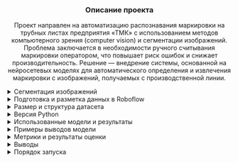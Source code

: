 

<h3 align="center">Описание проекта</h3>
<p align="center">
Проект направлен на автоматизацию распознавания маркировки на трубных листах предприятия «ТМК» с использованием методов компьютерного зрения (computer vision) и сегментации изображений.  
Проблема заключается в необходимости ручного считывания маркировки оператором, что повышает риск ошибок и снижает производительность.  
Решение — внедрение системы, основанной на нейросетевых моделях для автоматического определения и извлечения маркировки с изображений, получаемых с производственной линии.
</p>
  
<details>
<summary>Сегментация изображений</summary>

**Сегментация изображений** — это процесс разделения изображения на отдельные области, каждая из которых соответствует определённому объекту или его части. В рамках данного проекта используется **instance-сегментация**, позволяющая не только выделить объекты на изображении, но и различать их между собой.

</details>

<details>
<summary>Подготовка и разметка данных в Roboflow</summary>

**Roboflow** — это онлайн-платформа для загрузки, аннотирования и предварительной обработки изображений в задачах компьютерного зрения.  
Сервис доступен по ссылке: [https://roboflow.com](https://roboflow.com)

В рамках подготовки к разметке была создана рабочая область в Roboflow, куда по отдельности были загружены папки с изображениями листов, относящимися к каждому из производителей.

Для изображений, относящихся к предприятию **"1"**, были определены и размечены следующие классы, соответствующие структуре маркировки:
- `0_Zavod` — наименование поставщика  
- `1_Marka` — марка стали  
- `2_God` — год плавки  
- `3_Plavka` — номер плавки  
- `4_Partiya` — номер партии  
- `5_Nomer` — номер листа  
- `6_Razmer` — размеры листа  

### Разметка поставщика 1

![Изображение поставщика 1](https://drive.google.com/uc?export=view&id=1qVrk_HTy1LKkhCtCmF3Pzx7zxmfB_DTg)

Для изображений маркировки продукции предприятия **"2"** были заданы следующие классы:
- `0_position` — позиция заказа  
- `1_zakaz` — номер заказа  
- `1_Marka` — марка стали  
- `3_Plavka` — номер плавки  
- `4_Partiya` — номер партии  
- `5_Nomer` — номер листа  
- `6_Razmer` — размеры листа  
- `Yglerod` — углеродный эквивалент  
- `stoikost` — параметр стойкости при сварке  

### Разметка поставщика 2

![Изображение поставщика 2](https://drive.google.com/uc?export=view&id=1Z634fmgwNvXJX9jcAMY2QhqUoUUV_SpP)

</details>

<details>
<summary>Размер и структура датасета</summary>

Для обучения и оценки модели все данные из каждой папки были разделены на три выборки:
- **Обучающая (train)** — используется для непосредственного обучения модели  
- **Валидационная (valid)** — служит для подбора параметров и контроля качества в процессе обучения  
- **Тестовая (test)** — используется для финальной оценки качества модели  

**Распределение данных** выполнено в пропорции **70 % / 15 % / 15 %**, что является общепринятой практикой в задачах компьютерного зрения.

После предварительного разбиения внутри каждой папки, изображения были объединены в общие выборки, соответствующие заданному распределению.

**Общий объём датасета** составил **1532 изображения**, из которых:
- **920** — от поставщика **"1"**
- **612** — от поставщика **"2"**

После объединения и разбиения данные распределились следующим образом:
- **1076** изображений — обучающая выборка  
- **228** изображений — валидационная выборка  
- **228** изображений — тестовая выборка

**Аугментация данных**

Для повышения качества обучения и увеличения разнообразия обучающей выборки была применена **аугментация изображений**.  
Применённые трансформации:
- Повороты на 90°  
- Случайные угловые повороты в пределах **±15°**
- Случайные угловые повороты в пределах **±30°** 
- Изменение яркости (**±20%**) и контраста (**±15%**)  
- Добавление шума (искажения до **0,5%** пикселей)

📁 **[Dataset (Google Drive)](https://drive.google.com/drive/folders/1dzYKrWyrlbGBQqZ1dfWyEEQZ62XtXs0A?usp=sharing)**

</details>

<details>
<summary>Версия Python</summary>

Для реализации проекта использовалась версия **Python 3.11.2**.

</details>

<details>
<summary>Использованные модели и результаты</summary>

**Ограниченные вычислительные ресурсы персонального компьютера повлияли на набор рассматриваемых моделей.**

В рамках проекта были протестированы несколько нейросетевых моделей сегментации:

- **YOLOv8n-seg** — наименьшая по размеру, обеспечивает высокую скорость, но уступает в точности  
- **YOLOv8s-seg** — сбалансированная модель с хорошим качеством распознавания и высокой скоростью работы  
- **YOLOv8m-seg** — более тяжёлая и точная модель, но требует больше вычислительных ресурсов  
- **YOLOv11n-seg** — экспериментальная облегчённая модель, протестированная дополнительно  

По итогам тестирования, **наилучшее качество сегментации в совокупности с производительностью** показала модель **YOLOv8m-seg**.  
Она была выбрана как финальное решение, поскольку обеспечивала **наилучший баланс между точностью и скоростью**, особенно в условиях ограниченных ресурсов (видеокарта **GTX 1060**).

**🔗 Ссылки на сохранённые веса моделей (Google Drive)**:

- [YOLOv8s](https://drive.google.com/file/d/1askDkQcZYX7vZDSYYcDuSGr9zTcZYasf/view?usp=drive_link)  
- [YOLOv11n](https://drive.google.com/file/d/1qVDjRqou3jhaDYJuHlQR7hvFrZsSbbfa/view?usp=drive_link)  
- [YOLOv8n](https://drive.google.com/file/d/12dkOnvKCLQqaKYrHRNy4Kfg5Hhx0HGPZ/view?usp=drive_link)  
- [YOLOv8m](https://drive.google.com/file/d/1btTv9cNKrsmzZw_T67NDs0PCJXR9fvSF/view?usp=drive_link)

</details>

<details>
<summary>Примеры выводов модели</summary>
Ниже представлены визуальные примеры работы модели сегментации маркировки на трубных листах.

## 📷 Примеры выводов модели


**📦 Сегментация с отображением Bounding Boxes**  
Модель выделяет классы маркировки с помощью масок и ограничивающих рамок (bounding boxes), подписывая их соответствующими названиями и вероятностями.  

![С bounding boxes](https://drive.google.com/thumbnail?id=1TfS8Hrz4TWAPx3BJmN7GCROg8E-4E6eq&sz=w1000)


**🖼️ Сегментация без Bounding Boxes**  
На этом этапе bounding boxes были отключены: отображаются только цветные маски классов с их вероятностями поверх изображения.  

![Без рамок](https://drive.google.com/thumbnail?id=1c5E4oL-qhD-rTmHNMsOPw05rsj1cEie0&sz=w1000)



**📊 Сортировка по вероятности классов**  
Маски отображаются с учётом сортировки по вероятностям предсказаний.

- **Пример 1:**  
  ![Sort 1](https://drive.google.com/thumbnail?id=1q3i-qpGiC5VRJ3dheAFs9OxiVrxnC4BP&sz=w1000)

- **Пример 2:**  
  ![Sort 2](https://drive.google.com/thumbnail?id=1VKmpiH68yWr8PBDkeZxOXVLbNbxbcK7M&sz=w1000)

  Далее было произведено сохранение предсказаний модели сегментации в структурированный **Python-словарь `detections`** по классам.

📌 **Каждый ключ словаря** — это название класса (например, `"3_Plavka"` или `"5_Nomer"`).  
📎 **Значение** — список фрагментов, обнаруженных для этого класса, каждый из которых содержит:

- 🔢 **`confidence`** — значение уверенности модели  
- 🟠 **`mask_contour`** — список координат, очерчивающих границу сегментированной области

Мы сохраняем предсказания в словарь, чтобы:

- 📤 **вырезать фрагмент изображения** по маске  
- 🎨 **заменить фон за пределами маски** на белый  
- 🔄 **автоматически повернуть фрагмент** по углу, чтобы маркировка располагалась вертикально  
- 🏷️ **отобразить фрагмент с названием класса**

📦 Это необходимо как для **подготовки данных к OCR**, так и для **визуальной проверки результата сегментации**.
**Модель сегментирует изображение, сохраняет данные в машиночитаемом формате (например, JSON), и готовит изображения к дальнейшему распознаванию текста.  
Это обеспечивает **надёжную и удобную основу** для следующего этапа — автоматического извлечения текстовой информации.** 
- **✂️ Результат работы модели:**  
![Result](https://drive.google.com/thumbnail?id=1S5SMh9ymSM547jAtyT4qr8eM8a7ja-XN&sz=w1000)

---



</details>

<details>
<summary>Метрики и результаты оценки</summary>

**📊 Распределение классов**  
Показывает, как распределяются объекты по классам в датасете, что помогает оценить баланс данных.  
![Классы](https://drive.google.com/thumbnail?id=110Qdbh0y_WgQQb7yQxNOKeBLWgZnk2Y1&sz=w1000)


**📉 График ошибок (Loss)**  
Отображает динамику функции ошибки на протяжении процесса обучения, что позволяет отслеживать прогресс модели.  
![Loss](https://drive.google.com/thumbnail?id=107UcC44hzJX4dEJ0G3C3koyfmHYLDNk4&sz=w1000)


**📈 Метрики обучения**  
Иллюстрирует изменения ключевых метрик (precision, recall, mAP и др.) в процессе обучения модели.  
![Metrics](https://drive.google.com/thumbnail?id=1JexSqODCEwey-2Qcls0u1BSM5OJCuZ3x&sz=w1000)


**🔁 PR-кривая**  
Показывает соотношение между precision и recall для различных пороговых значений.  
![PR](https://drive.google.com/thumbnail?id=1TDohCIdF_N8pqOBlrzezc2cZ2yx6HRD8&sz=w1000)


**🧩 Матрица ошибок**  
Отражает распределение ошибок по классам и помогает оценить, какие классы чаще всего путаются между собой.  
![Confusion](https://drive.google.com/thumbnail?id=1vccBl2BWQgFdrXAeRDA-FKI-gAgDUOWh&sz=w1000)


**📋 Метрики по классам**  
Предоставляет подробные значения метрик для каждого класса, что позволяет оценить производительность модели на детальном уровне  

![Class Metrics](https://drive.google.com/thumbnail?id=1jpGX9dmHShulo5ZUba8blhAvGH_Vv1Zm&sz=w1000)


</details>

<details>
<summary>Выводы</summary>

В рамках эксперимента были обучены и сравнены четыре модели: **YOLOv8n**, **YOLOv8s**, **YOLOv8m** и **YOLOv11n**.  
Все модели проходили обучение в **сопоставимых условиях на одном и том же датасете**, что позволило объективно оценить их производительность.  
Целью сравнения было определить, какая архитектура показывает наилучшие результаты в условиях ограниченных вычислительных ресурсов.

**Лидером по качеству стала модель YOLOv8m.**  
Она превзошла остальные по ключевым метрикам — **Recall**, **Precision**, **F1-score**, **mAP@50–95** и **mAP@50**, продемонстрировав высокую полноту и точность обнаружения при сбалансированной работе.

**YOLOv11n**, несмотря на более современную архитектуру, уступила YOLOv8m по большинству показателей.  
Это может указывать на необходимость **доработки гиперпараметров**, **адаптации конфигурации обучения** или **расширенного тренировочного цикла** для раскрытия её потенциала.

---

**📊 Сводная таблица метрик по моделям**

Для наглядного сравнения результатов приведена таблица со сводными метриками:


| Model    | Class | Images/Instances | Precision | Recall  | mAP50   | mAP50–95 | F1-Score |
|----------|-------|------------------|-----------|---------|---------|----------|----------|
| YOLOv8n  | all   | 226/1716         | 0.972000  | 0.951000| 0.972000| 0.735000 | 0.961385 |
| YOLOv8m  | all   | 226/1716         | 0.974000  | 0.966000| 0.981000| 0.757000 | 0.969984 |
| YOLOv8s  | all   | 226/1716         | 0.973000  | 0.953000| 0.974000| 0.738000 | 0.962896 |
| YOLOv11n | all   | 226/1716         | 0.970000  | 0.952000| 0.971000| 0.735000 | 0.960916 |

Таким образом, на текущем этапе **наиболее эффективной оказалась модель YOLOv8m**.  
В перспективе, при увеличении числа эпох и дополнительной настройке, **YOLOv11n** может продемонстрировать лучшие результаты,  
но на ограниченных вычислительных ресурсах **YOLOv8m остаётся наиболее практичным решением**.

</details>

<details>
<summary>Порядок запуска</summary>
Ниже представлен порядок действий для запуска проекта и воспроизведения результатов.


 **1. Установка зависимостей**

Убедитесь, что используемая версия Python — **3.11.2**.  
Сама программа представлена в файле **`Markirovka_Pet_Project.ipynb`**
Имеется файл **`requirements YOLOv8.txt`** со всеми необходимыми библиотеками.  
Для установки зависимостей выполните команду: ` pip install -r requirements YOLOv8.txt` 

**2. Подготовка данных**

Скачайте и распакуйте датасет по ссылке:  
📁 **[Dataset (Google Drive)](https://drive.google.com/drive/folders/1dzYKrWyrlbGBQqZ1dfWyEEQZ62XtXs0A?usp=sharing)**

В корне проекта также находится файл **`data.yaml`**, содержащий описание классов и пути к выборкам (`train`, `val`, `test`).  
При необходимости вы можете изменить пути к папкам с изображениями, указанные внутри `data.yaml`, чтобы адаптировать под своё расположение файлов.

**3. Настройка параметров обучения**

Вы можете настроить параметры обучения под свои ресурсы и задачи. Основные параметры:

- `epochs` 
- `imgsz` 
- `batch` 
- `device`
